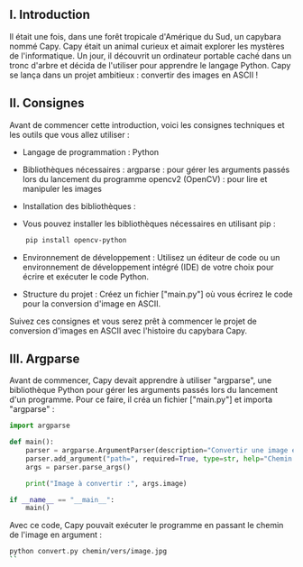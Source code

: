 ## I. Introduction

Il était une fois, dans une forêt tropicale d'Amérique du Sud, un capybara nommé Capy. Capy était un animal curieux et aimait explorer les mystères de l'informatique. Un jour, il découvrit un ordinateur portable caché dans un tronc d'arbre et décida de l'utiliser pour apprendre le langage Python. Capy se lança dans un projet ambitieux : convertir des images en ASCII !

## II. Consignes
Avant de commencer cette introduction, voici les consignes techniques et les outils que vous allez utiliser :
-    Langage de programmation : Python

-    Bibliothèques nécessaires :
        argparse : pour gérer les arguments passés lors du lancement du programme
        opencv2 (OpenCV) : pour lire et manipuler les images

-    Installation des bibliothèques :
-    Vous pouvez installer les bibliothèques nécessaires en utilisant pip :
```sh
	pip install opencv-python
```

-	Environnement de développement :
		Utilisez un éditeur de code ou un environnement de développement intégré (IDE) de votre choix pour écrire et exécuter le code Python.

-	Structure du projet :
		Créez un fichier ["main.py"] où vous écrirez le code pour la conversion d'image en ASCII.

Suivez ces consignes et vous serez prêt à commencer le projet de conversion d'images en ASCII avec l'histoire du capybara Capy.

## III. Argparse

Avant de commencer, Capy devait apprendre à utiliser "argparse", une bibliothèque Python pour gérer les arguments passés lors du lancement d'un programme. Pour ce faire, il créa un fichier ["main.py"] et importa "argparse" :

```py
import argparse

def main():
    parser = argparse.ArgumentParser(description="Convertir une image en ASCII")
    parser.add_argument("path=", required=True, type=str, help="Chemin vers l'image à convertir")
    args = parser.parse_args()

    print("Image à convertir :", args.image)

if __name__ == "__main__":
    main()
```

Avec ce code, Capy pouvait exécuter le programme en passant le chemin de l'image en argument :

```sh
python convert.py chemin/vers/image.jpg
``

